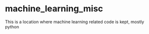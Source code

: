 machine_learning_misc
=====================

This is a location where machine learning related code is kept, mostly python